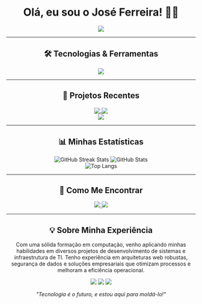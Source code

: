 <h1 align="center">Olá, eu sou o José Ferreira! 👋✨</h1>

<p align="center">
  <img src="https://readme-typing-svg.herokuapp.com?color=%2336BCF7&size=25&center=true&vCenter=true&width=700&lines=Engenheiro+de+Computação+%7C+Matemático;Especialista+em+Segurança+da+Informação;Desenvolvedor+Fullstack+%7C+Django+%7C+Python;Profundo+Conhecimento+em+Sistemas+e+Infraestrutura" />
</p>

---

<h2 align="center">🛠 Tecnologias & Ferramentas</h2>

<p align="center">
  <img src="https://skillicons.dev/icons?i=python,django,php,js,css,html,java,mysql,linux,docker,nginx,github,git" />
</p>

---

<h2 align="center">🚀 Projetos Recentes</h2>

<div align="center">
  <a href="https://github.com/josejfs/sistema-de-agendamentos">
    <img align="center" src="https://github-readme-stats.vercel.app/api/pin/?username=josejfs&repo=sistema-de-agendamentos&theme=radical" />
  </a>
  <a href="https://github.com/josejfs/ai-driver-assistant">
    <img align="center" src="https://github-readme-stats.vercel.app/api/pin/?username=josejfs&repo=ai-driver-assistant&theme=radical" />
  </a>
</div>

<div align="center">
  <a href="https://github.com/josejfs/montanha-russa">
    <img align="center" src="https://github-readme-stats.vercel.app/api/pin/?username=josejfs&repo=montanha-russa&theme=radical" />
  </a>
</div>

---

<h2 align="center">📊 Minhas Estatísticas</h2>

<div align="center">
  <img src="https://github-readme-streak-stats.herokuapp.com?user=josejfs&theme=radical&hide_border=true" alt="GitHub Streak Stats">
  <img src="https://github-readme-stats.vercel.app/api?username=josejfs&show_icons=true&theme=radical&hide_border=true" alt="GitHub Stats">
</div>

<div align="center">
  <img src="https://github-readme-stats.vercel.app/api/top-langs/?username=josejfs&layout=compact&theme=radical&hide_border=true" alt="Top Langs">
</div>

---

<h2 align="center">💬 Como Me Encontrar</h2>

<p align="center">
  <a href="linkedin.com/in/josé-ferreira-9a659a242" target="_blank">
    <img src="https://img.shields.io/badge/-LinkedIn-333333?style=for-the-badge&logo=linkedin" />
  </a>
  <a href="https://api.whatsapp.com/send?phone=+5588993693516&text=Ol%C3%A1%20José%20Ferreira!%20Vim%20do%20seu%20perfil%20GitHub." target="_blank">
    <img src="https://img.shields.io/badge/-WhatsApp-333333?style=for-the-badge&logo=whatsapp"  />
  </a>
</p>

---

<h2 align="center">💡 Sobre Minha Experiência</h2>

<p align="center">Com uma sólida formação em computação, venho aplicando minhas habilidades em diversos projetos de desenvolvimento de sistemas e infraestrutura de TI. Tenho experiência em arquiteturas web robustas, segurança de dados e soluções empresariais que otimizam processos e melhoram a eficiência operacional.</p>

<p align="center">
  <img src="https://forthebadge.com/images/badges/built-with-love.svg" />
  <img src="https://forthebadge.com/images/badges/made-with-python.svg" />
  <img src="https://forthebadge.com/images/badges/powered-by-coffee.svg" />
</p>

<p align="center">
  <em>"Tecnologia é o futuro, e estou aqui para moldá-lo!"</em>
</p>
